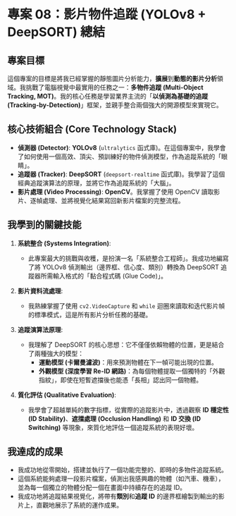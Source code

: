 # 專案 08：影片物件追蹤 (YOLOv8 + DeepSORT) 總結

## 專案目標
這個專案的目標是將我已經掌握的靜態圖片分析能力，**擴展**到**動態的影片分析**領域。我挑戰了電腦視覺中最實用的任務之一：**多物件追蹤 (Multi-Object Tracking, MOT)**。我的核心任務是學習業界主流的「**以偵測為基礎的追蹤 (Tracking-by-Detection)**」框架，並親手整合兩個強大的開源模型來實現它。

## 核心技術組合 (Core Technology Stack)

* **偵測器 (Detector)**: **YOLOv8** (`ultralytics` 函式庫)。在這個專案中，我學會了如何使用一個高效、頂尖、預訓練好的物件偵測模型，作為追蹤系統的「眼睛」。
* **追蹤器 (Tracker)**: **DeepSORT** (`deepsort-realtime` 函式庫)。我學習了這個經典追蹤演算法的原理，並將它作為追蹤系統的「大腦」。
* **影片處理 (Video Processing)**: **OpenCV**。我掌握了使用 OpenCV 讀取影片、逐幀處理、並將視覺化結果寫回新影片檔案的完整流程。

## 我學到的關鍵技能

1.  **系統整合 (Systems Integration)**:
    * 此專案最大的挑戰與收穫，是扮演一名「系統整合工程師」。我成功地編寫了將 YOLOv8 偵測輸出（邊界框、信心度、類別）轉換為 DeepSORT 追蹤器所需輸入格式的「黏合程式碼 (Glue Code)」。

2.  **影片資料流處理**:
    * 我熟練掌握了使用 `cv2.VideoCapture` 和 `while` 迴圈來讀取和迭代影片幀的標準模式，這是所有影片分析任務的基礎。

3.  **追蹤演算法原理**:
    * 我理解了 DeepSORT 的核心思想：它不僅僅依賴物體的位置，更是結合了兩種強大的模型：
        * **運動模型 (卡爾曼濾波)**：用來預測物體在下一幀可能出現的位置。
        * **外觀模型 (深度學習 Re-ID 網路)**：為每個物體提取一個獨特的「外觀指紋」，即使在短暫遮擋後也能憑「長相」認出同一個物體。

4.  **質化評估 (Qualitative Evaluation)**:
    * 我學會了超越單純的數字指標，從實際的追蹤影片中，透過觀察 **ID 穩定性 (ID Stability)**、**遮擋處理 (Occlusion Handling)** 和 **ID 交換 (ID Switching)** 等現象，來質化地評估一個追蹤系統的表現好壞。

## 我達成的成果
* 我成功地從零開始，搭建並執行了一個功能完整的、即時的多物件追蹤系統。
* 這個系統能夠處理一段影片檔案，偵測出我感興趣的物體（如汽車、機車），並為每一個獨立的物體分配一個在畫面中持續存在的追蹤 ID。
* 我成功地將追蹤結果視覺化，將帶有**類別**和**追蹤 ID** 的邊界框繪製到輸出的影片上，直觀地展示了系統的運作成果。